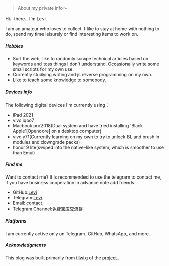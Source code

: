 > About my private info～


Hi，there，I‘m Levi.

I am an amateur who loves to collect. I like to stay at home with nothing to do, spend my time leisurely or find interesting items to work on.

##### Hobbies

- Surf the web, like to randomly scrape technical articles based on keywords and toss things I don't understand. Occasionally write some small scripts for my own use.
- Currently studying writing and js reverse programming on my own.
- Like to teach some knowledge to somebody.

##### Devices info
The following digital devices I'm currently using：

- iPad 2021
- vivo iqoo7
- Macbook pro2018(Dual system and have tried installing 'Black Apple'[Opencore] on a desktop computer)
- vivo y71(Currently learning on my own to try to unlock BL and brush in modules and downgrade packs)
- honor 9 lite(swiped into the native-like system, which is smoother to use than Emui)

##### Find me

Want to contact me? It is recommended to use the telegram to contact me, if you have business cooperation in advance note add friends.

- GitHub:[Levi](https://github.com/czy13724)
- Telegram:[Levi](https://t.me/PMLevibot)
- Email: [contact](contact@levifree.tech)
- Telegram Channel:[免费宝库交流群](https://t.me/plbyjl)

##### Platforms

I am currently active only on Telegram, GitHub, WhatsApp, and more.

##### Acknowledgments

This blog was built primarily from [tllwtg](https://github.com/tLLWtG) of the [project ](https://github.com/tLLWtG/tllwtg.github.io).
